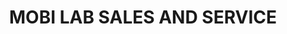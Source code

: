 ---
title: "MOBI LAB SALES AND SERVICE"
url: /kasaragod/mobi-lab-sales-and-service/
shop: mobile phone
---